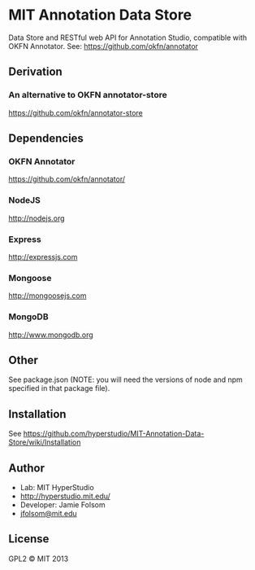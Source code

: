 #  MIT Annotation Data Store
Data Store and RESTful web API for Annotation Studio, compatible with OKFN Annotator. See: https://github.com/okfn/annotator

##  Derivation
### An alternative to OKFN annotator-store
https://github.com/okfn/annotator-store

## Dependencies
### OKFN Annotator
https://github.com/okfn/annotator/

### NodeJS
http://nodejs.org

### Express
http://expressjs.com

### Mongoose
http://mongoosejs.com

### MongoDB
http://www.mongodb.org

## Other
See package.json (NOTE: you will need the versions of node and npm specified in that package file).

## Installation
See https://github.com/hyperstudio/MIT-Annotation-Data-Store/wiki/Installation

## Author
- Lab: MIT HyperStudio
- http://hyperstudio.mit.edu/
- Developer: Jamie Folsom
- jfolsom@mit.edu

## License
GPL2
&copy; MIT 2013
